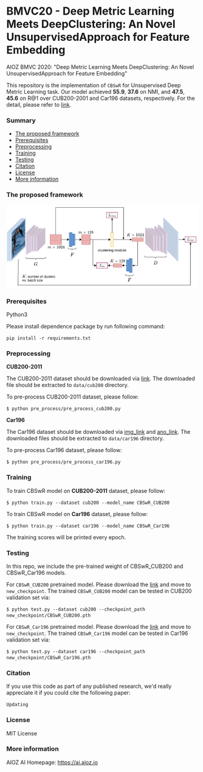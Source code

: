 # BMVC20 - Deep Metric Learning Meets DeepClustering: An Novel UnsupervisedApproach for Feature Embedding
AIOZ BMVC 2020: "Deep Metric Learning Meets DeepClustering: An Novel UnsupervisedApproach for Feature Embedding"

This repository is the implementation of `CBSwR` for Unsupervised Deep Metric Learning task. Our model achieved **55.9**, **37.6** on NMI, and **47.5**, **45.6** on R@1 over CUB200-2001 and Car196 datasets, respectively. For the detail, please refer to [link](http://arxiv.xxx).

### Summary

* [The proposed framework](#the-proposed-framework)
* [Prerequisites](#prerequisites)
* [Preprocessing](#preprocessing)
* [Training](#training)
* [Testing](#testing)
* [Citation](#citation)
* [License](#license)
* [More information](#more-information)

### The proposed framework 

![Illustration of the proposed framework](misc/best_model.png)

### Prerequisites

Python3

Please install dependence package by run following command:
```
pip install -r requirements.txt
```

### Preprocessing

**CUB200-2011**

The CUB200-2011 dataset should be downloaded via [link](http://www.vision.caltech.edu/visipedia-data/CUB-200-2011/CUB_200_2011.tgz). The downloaded file should be extracted to `data/cub200` directory.

To pre-process CUB200-2011 dataset, please follow:

```
$ python pre_process/pre_process_cub200.py
```

**Car196**

The Car196 dataset should be downloaded via [img_link](http://imagenet.stanford.edu/internal/car196/car_ims.tgz) and [ano_link](http://imagenet.stanford.edu/internal/car196/cars_annos.mat). The downloaded files should be extracted to `data/car196` directory.

To pre-process Car196 dataset, please follow:

```
$ python pre_process/pre_process_car196.py
```

### Training
To train CBSwR model on **CUB200-2011** dataset, please follow:
```
$ python train.py --dataset cub200 --model_name CBSwR_CUB200
```
To train CBSwR model on **Car196** dataset, please follow:
```
$ python train.py --dataset car196 --model_name CBSwR_Car196
```
The training scores will be printed every epoch.


### Testing
In this repo, we include the pre-trained weight of CBSwR_CUB200 and CBSwR_Car196 models.

For `CBSwR_CUB200` pretrained model. Please download the [link](https://drive.google.com/file/d/1PsBSICUabh7NLNXoDZMvxj_6oGu_m7KO/view?usp=sharing) and move to `new_checkpoint`. The trained `CBSwR_CUB200` model can be tested in CUB200 validation set via: 
```
$ python test.py --dataset cub200 --checkpoint_path new_checkpoint/CBSwR_CUB200.pth
```
For `CBSwR_Car196` pretrained model. Please download the [link](https://drive.google.com/file/d/1n2S0qyjderr2jbcJSEi-zqAu4rqkEw7X/view?usp=sharing) and move to `new_checkpoint`. The trained `CBSwR_Car196` model can be tested in Car196 validation set via:
```
$ python test.py --dataset car196 --checkpoint_path new_checkpoint/CBSwR_Car196.pth
```


### Citation

If you use this code as part of any published research, we'd really appreciate it if you could cite the following paper:

```
Updating
```

### License

MIT License

### More information

AIOZ AI Homepage: https://ai.aioz.io